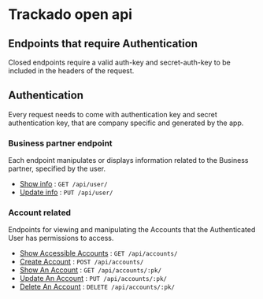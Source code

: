 # Trackado open api

## Endpoints that require Authentication

Closed endpoints require a valid auth-key and secret-auth-key to be included in the headers of the
request.

## Authentication

Every request needs to come with authentication key and secret authentication key, that are company specific and generated by the app.

### Business partner endpoint

Each endpoint manipulates or displays information related to the Business partner, specified by the user.

* [Show info](user/get.md) : `GET /api/user/`
* [Update info](user/put.md) : `PUT /api/user/`

### Account related

Endpoints for viewing and manipulating the Accounts that the Authenticated User
has permissions to access.

* [Show Accessible Accounts](accounts/get.md) : `GET /api/accounts/`
* [Create Account](accounts/post.md) : `POST /api/accounts/`
* [Show An Account](accounts/pk/get.md) : `GET /api/accounts/:pk/`
* [Update An Account](accounts/pk/put.md) : `PUT /api/accounts/:pk/`
* [Delete An Account](accounts/pk/delete.md) : `DELETE /api/accounts/:pk/`
